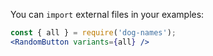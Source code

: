 You can `import` external files in your examples:

```jsx
const { all } = require('dog-names');
<RandomButton variants={all} />
```
